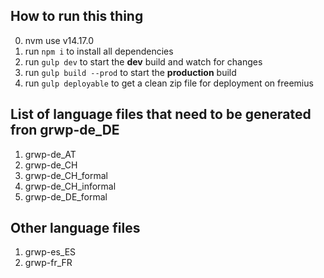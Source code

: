 ## How to run this thing

0. nvm use v14.17.0
1. run `npm i` to install all dependencies
2. run `gulp dev` to start the **dev** build and watch for changes
3. run `gulp build --prod` to start the **production** build
4. run `gulp deployable` to get a clean zip file for deployment on freemius

## List of language files that need to be generated fron grwp-de_DE
1. grwp-de_AT
2. grwp-de_CH
3. grwp-de_CH_formal
4. grwp-de_CH_informal
5. grwp-de_DE_formal

## Other language files
1. grwp-es_ES
2. grwp-fr_FR

